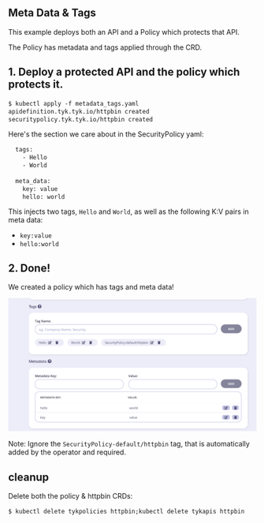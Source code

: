 ## Meta Data & Tags

This example deploys both an API and a Policy which protects that API.

The Policy has metadata and tags applied through the CRD.

## 1. Deploy a protected API and the policy which protects it.

```curl
$ kubectl apply -f metadata_tags.yaml
apidefinition.tyk.tyk.io/httpbin created
securitypolicy.tyk.tyk.io/httpbin created
```

Here's the section we care about in the SecurityPolicy yaml:
```
  tags:
    - Hello
    - World

  meta_data:
    key: value
    hello: world
```

This injects two tags, `Hello` and `World`, as well as the following K:V pairs in meta data:

-  `key:value`
-  `hello:world`

## 2. Done!

We created a policy which has tags and meta data!

![img](./metadata_tags.png)

Note: Ignore the `SecurityPolicy-default/httpbin` tag, that is automatically added by the operator and required.

## cleanup
Delete both the policy & httpbin CRDs:
```
$ kubectl delete tykpolicies httpbin;kubectl delete tykapis httpbin
```